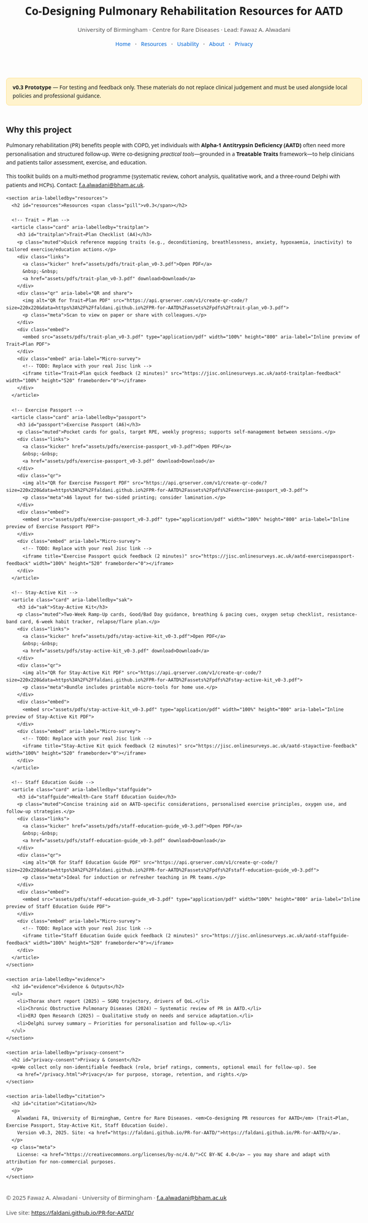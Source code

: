 <!doctype html>
<html lang="en">
<head>
  <meta charset="utf-8">
  <title>Co-Designing Pulmonary Rehabilitation Resources for AATD</title>
  <meta name="viewport" content="width=device-width, initial-scale=1">

  <!-- SEO -->
  <meta name="description" content="Trait→Plan Checklist, Exercise Passport, Stay-Active Kit, and Staff Education Guide co-designed for AATD pulmonary rehabilitation.">
  <link rel="canonical" href="https://faldani.github.io/PR-for-AATD/">

  <!-- Open Graph / Twitter -->
  <meta property="og:type" content="website">
  <meta property="og:url" content="https://faldani.github.io/PR-for-AATD/">
  <meta property="og:title" content="Co-Designing Pulmonary Rehabilitation Resources for AATD">
  <meta property="og:description" content="Practical tools to tailor PR using a Treatable Traits framework.">
  <meta property="og:image" content="https://faldani.github.io/PR-for-AATD/assets/cover.jpg">
  <meta name="twitter:card" content="summary_large_image">
  <meta name="twitter:title" content="Co-Designing PR Resources for AATD">
  <meta name="twitter:description" content="Trait→Plan, Exercise Passport, Stay-Active Kit, Staff Education Guide.">
  <meta name="twitter:image" content="https://faldani.github.io/PR-for-AATD/assets/cover.jpg">

  <!-- Minimal in-page styles (keeps your existing /assets/css/style.css working) -->
  <link rel="stylesheet" href="assets/css/style.css">
  <style>
    :root { --accent:#0366d6; }
    body { max-width: 980px; margin: 0 auto; line-height: 1.6; font-family: system-ui, -apple-system, Segoe UI, Roboto, Helvetica, Arial, sans-serif; padding: 0 1rem 4rem; }
    .skip { position:absolute; left:-9999px; top:auto; width:1px; height:1px; overflow:hidden; }
    .skip:focus { position:static; width:auto; height:auto; padding:.5rem; background:#fffbcc; display:inline-block; }
    header { text-align:center; padding: 1.25rem 0 .25rem; }
    nav { text-align:center; margin:.25rem 0 1rem; }
    nav a { margin: 0 .5rem; text-decoration: none; color: var(--accent); }
    nav a:hover { text-decoration: underline; }
    .banner { background: #fff3cd; border: 1px solid #ffe08a; padding: .8rem 1rem; border-radius: 8px; margin: 1rem 0; }
    .grid { display:grid; gap:2.0rem; }
    @media (min-width: 820px){ .grid { grid-template-columns: 1fr; } } /* keep single column on home */
    section { padding-top: .25rem; }
    h1, h2 { line-height:1.25; }
    .card { border:1px solid #e5e7eb; border-radius:12px; padding:1rem; }
    .meta { color:#555; font-size:.95rem; }
    .links { margin:.5rem 0 1rem; }
    .qr { display:flex; align-items:center; gap:1rem; flex-wrap:wrap; }
    .qr img { width:110px; height:110px; border:1px solid #eee; }
    .embed { margin-top:.75rem; border:1px solid #e5e7eb; border-radius:8px; overflow:hidden; }
    footer { margin-top:2rem; font-size:.95rem; color:#555; }
    .muted { color:#666; }
    .kicker { font-weight:600; color:#111; }
    .pill { display:inline-block; background:#eef6ff; color:#044; border:1px solid #cfe3ff; padding:.15rem .5rem; border-radius:999px; font-size:.85rem; margin-left:.25rem; }
    .sr-only { position:absolute; width:1px; height:1px; padding:0; margin:-1px; overflow:hidden; clip:rect(0,0,0,0); white-space:nowrap; border:0; }
  </style>
</head>
<body>
  <a class="skip" href="#main">Skip to content</a>

  <header role="banner" aria-label="Site header">
    <h1>Co-Designing Pulmonary Rehabilitation Resources for AATD</h1>
    <p class="meta">University of Birmingham · Centre for Rare Diseases · Lead: Fawaz A. Alwadani</p>
    <nav aria-label="Primary">
      <a href="/">Home</a> ·
      <a href="/resources.html">Resources</a> ·
      <a href="/usability.html">Usability</a> ·
      <a href="/about.html">About</a> ·
      <a href="/privacy.html">Privacy</a>
    </nav>
  </header>

  <div class="banner" role="note" aria-label="Prototype notice">
    <strong>v0.3 Prototype</strong> — For testing and feedback only. These materials do not replace clinical judgement and must be used alongside local policies and professional guidance.
  </div>

  <main id="main">
    <section aria-labelledby="intro">
      <h2 id="intro">Why this project</h2>
      <p>
        Pulmonary rehabilitation (PR) benefits people with COPD, yet individuals with <strong>Alpha-1 Antitrypsin Deficiency (AATD)</strong> often need more personalisation and structured follow-up.
        We’re co-designing <em>practical tools</em>—grounded in a <strong>Treatable Traits</strong> framework—to help clinicians and patients tailor assessment, exercise, and education.
      </p>
      <p>
        This toolkit builds on a multi-method programme (systematic review, cohort analysis, qualitative work, and a three-round Delphi with patients and HCPs).
        Contact: <a href="mailto:f.a.alwadani@bham.ac.uk">f.a.alwadani@bham.ac.uk</a>.
      </p>
    </section>

    <section aria-labelledby="resources">
      <h2 id="resources">Resources <span class="pill">v0.3</span></h2>

      <!-- Trait → Plan -->
      <article class="card" aria-labelledby="traitplan">
        <h3 id="traitplan">Trait→Plan Checklist (A4)</h3>
        <p class="muted">Quick reference mapping traits (e.g., deconditioning, breathlessness, anxiety, hypoxaemia, inactivity) to tailored exercise/education actions.</p>
        <div class="links">
          <a class="kicker" href="assets/pdfs/trait-plan_v0-3.pdf">Open PDF</a>
          &nbsp;·&nbsp;
          <a href="assets/pdfs/trait-plan_v0-3.pdf" download>Download</a>
        </div>
        <div class="qr" aria-label="QR and share">
          <img alt="QR for Trait→Plan PDF" src="https://api.qrserver.com/v1/create-qr-code/?size=220x220&data=https%3A%2F%2Ffaldani.github.io%2FPR-for-AATD%2Fassets%2Fpdfs%2Ftrait-plan_v0-3.pdf">
          <p class="meta">Scan to view on paper or share with colleagues.</p>
        </div>
        <div class="embed">
          <embed src="assets/pdfs/trait-plan_v0-3.pdf" type="application/pdf" width="100%" height="800" aria-label="Inline preview of Trait→Plan PDF">
        </div>
        <div class="embed" aria-label="Micro-survey">
          <!-- TODO: Replace with your real Jisc link -->
          <iframe title="Trait→Plan quick feedback (2 minutes)" src="https://jisc.onlinesurveys.ac.uk/aatd-traitplan-feedback" width="100%" height="520" frameborder="0"></iframe>
        </div>
      </article>

      <!-- Exercise Passport -->
      <article class="card" aria-labelledby="passport">
        <h3 id="passport">Exercise Passport (A6)</h3>
        <p class="muted">Pocket cards for goals, target RPE, weekly progress; supports self-management between sessions.</p>
        <div class="links">
          <a class="kicker" href="assets/pdfs/exercise-passport_v0-3.pdf">Open PDF</a>
          &nbsp;·&nbsp;
          <a href="assets/pdfs/exercise-passport_v0-3.pdf" download>Download</a>
        </div>
        <div class="qr">
          <img alt="QR for Exercise Passport PDF" src="https://api.qrserver.com/v1/create-qr-code/?size=220x220&data=https%3A%2F%2Ffaldani.github.io%2FPR-for-AATD%2Fassets%2Fpdfs%2Fexercise-passport_v0-3.pdf">
          <p class="meta">A6 layout for two-sided printing; consider lamination.</p>
        </div>
        <div class="embed">
          <embed src="assets/pdfs/exercise-passport_v0-3.pdf" type="application/pdf" width="100%" height="800" aria-label="Inline preview of Exercise Passport PDF">
        </div>
        <div class="embed" aria-label="Micro-survey">
          <!-- TODO: Replace with your real Jisc link -->
          <iframe title="Exercise Passport quick feedback (2 minutes)" src="https://jisc.onlinesurveys.ac.uk/aatd-exercisepassport-feedback" width="100%" height="520" frameborder="0"></iframe>
        </div>
      </article>

      <!-- Stay-Active Kit -->
      <article class="card" aria-labelledby="sak">
        <h3 id="sak">Stay-Active Kit</h3>
        <p class="muted">Two-Week Ramp-Up cards, Good/Bad Day guidance, breathing & pacing cues, oxygen setup checklist, resistance-band card, 6-week habit tracker, relapse/flare plan.</p>
        <div class="links">
          <a class="kicker" href="assets/pdfs/stay-active-kit_v0-3.pdf">Open PDF</a>
          &nbsp;·&nbsp;
          <a href="assets/pdfs/stay-active-kit_v0-3.pdf" download>Download</a>
        </div>
        <div class="qr">
          <img alt="QR for Stay-Active Kit PDF" src="https://api.qrserver.com/v1/create-qr-code/?size=220x220&data=https%3A%2F%2Ffaldani.github.io%2FPR-for-AATD%2Fassets%2Fpdfs%2Fstay-active-kit_v0-3.pdf">
          <p class="meta">Bundle includes printable micro-tools for home use.</p>
        </div>
        <div class="embed">
          <embed src="assets/pdfs/stay-active-kit_v0-3.pdf" type="application/pdf" width="100%" height="800" aria-label="Inline preview of Stay-Active Kit PDF">
        </div>
        <div class="embed" aria-label="Micro-survey">
          <!-- TODO: Replace with your real Jisc link -->
          <iframe title="Stay-Active Kit quick feedback (2 minutes)" src="https://jisc.onlinesurveys.ac.uk/aatd-stayactive-feedback" width="100%" height="520" frameborder="0"></iframe>
        </div>
      </article>

      <!-- Staff Education Guide -->
      <article class="card" aria-labelledby="staffguide">
        <h3 id="staffguide">Health-Care Staff Education Guide</h3>
        <p class="muted">Concise training aid on AATD-specific considerations, personalised exercise principles, oxygen use, and follow-up strategies.</p>
        <div class="links">
          <a class="kicker" href="assets/pdfs/staff-education-guide_v0-3.pdf">Open PDF</a>
          &nbsp;·&nbsp;
          <a href="assets/pdfs/staff-education-guide_v0-3.pdf" download>Download</a>
        </div>
        <div class="qr">
          <img alt="QR for Staff Education Guide PDF" src="https://api.qrserver.com/v1/create-qr-code/?size=220x220&data=https%3A%2F%2Ffaldani.github.io%2FPR-for-AATD%2Fassets%2Fpdfs%2Fstaff-education-guide_v0-3.pdf">
          <p class="meta">Ideal for induction or refresher teaching in PR teams.</p>
        </div>
        <div class="embed">
          <embed src="assets/pdfs/staff-education-guide_v0-3.pdf" type="application/pdf" width="100%" height="800" aria-label="Inline preview of Staff Education Guide PDF">
        </div>
        <div class="embed" aria-label="Micro-survey">
          <!-- TODO: Replace with your real Jisc link -->
          <iframe title="Staff Education Guide quick feedback (2 minutes)" src="https://jisc.onlinesurveys.ac.uk/aatd-staffguide-feedback" width="100%" height="520" frameborder="0"></iframe>
        </div>
      </article>
    </section>

    <section aria-labelledby="evidence">
      <h2 id="evidence">Evidence & Outputs</h2>
      <ul>
        <li>Thorax short report (2025) — SGRQ trajectory, drivers of QoL.</li>
        <li>Chronic Obstructive Pulmonary Diseases (2024) — Systematic review of PR in AATD.</li>
        <li>ERJ Open Research (2025) — Qualitative study on needs and service adaptation.</li>
        <li>Delphi survey summary — Priorities for personalisation and follow-up.</li>
      </ul>
    </section>

    <section aria-labelledby="privacy-consent">
      <h2 id="privacy-consent">Privacy & Consent</h2>
      <p>We collect only non-identifiable feedback (role, brief ratings, comments, optional email for follow-up). See
        <a href="/privacy.html">Privacy</a> for purpose, storage, retention, and rights.</p>
    </section>

    <section aria-labelledby="citation">
      <h2 id="citation">Citation</h2>
      <p>
        Alwadani FA, University of Birmingham, Centre for Rare Diseases. <em>Co-designing PR resources for AATD</em> (Trait→Plan, Exercise Passport, Stay-Active Kit, Staff Education Guide).
        Version v0.3, 2025. Site: <a href="https://faldani.github.io/PR-for-AATD/">https://faldani.github.io/PR-for-AATD/</a>.
      </p>
      <p class="meta">
        License: <a href="https://creativecommons.org/licenses/by-nc/4.0/">CC BY-NC 4.0</a> — you may share and adapt with attribution for non-commercial purposes.
      </p>
    </section>
  </main>

  <footer role="contentinfo">
    <p>© 2025 Fawaz A. Alwadani · University of Birmingham · <a href="mailto:f.a.alwadani@bham.ac.uk">f.a.alwadani@bham.ac.uk</a></p>
    <p>Live site: <a href="https://faldani.github.io/PR-for-AATD/">https://faldani.github.io/PR-for-AATD/</a></p>
  </footer>
</body>
</html>

